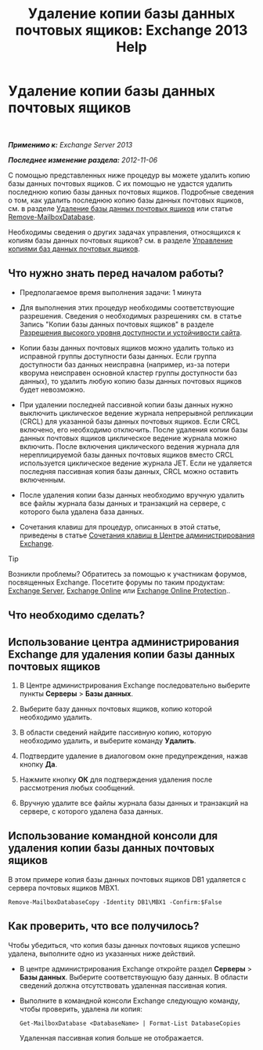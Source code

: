 ﻿---
title: 'Удаление копии базы данных почтовых ящиков: Exchange 2013 Help'
TOCTitle: Удаление копии базы данных почтовых ящиков
ms:assetid: 99fecdde-b158-4dfc-9ca7-ff7c0ada7819
ms:mtpsurl: https://technet.microsoft.com/ru-ru/library/Dd298164(v=EXCHG.150)
ms:contentKeyID: 50488697
ms.date: 05/22/2018
mtps_version: v=EXCHG.150
ms.translationtype: MT
---

# Удаление копии базы данных почтовых ящиков

 

_**Применимо к:** Exchange Server 2013_

_**Последнее изменение раздела:** 2012-11-06_

С помощью представленных ниже процедур вы можете удалить копию базы данных почтовых ящиков. С их помощью не удастся удалить последнюю копию базы данных почтовых ящиков. Подробные сведения о том, как удалить последнюю копию базы данных почтовых ящиков, см. в разделе [Удаление базы данных почтовых ящиков](manage-mailbox-databases-in-exchange-2013-exchange-2013-help.md) или статье [Remove-MailboxDatabase](https://technet.microsoft.com/ru-ru/library/aa997931\(v=exchg.150\)).

Необходимы сведения о других задачах управления, относящихся к копиям базы данных почтовых ящиков? см. в разделе [Управление копиями баз данных почтовых ящиков](managing-mailbox-database-copies-exchange-2013-help.md).

## Что нужно знать перед началом работы?

  - Предполагаемое время выполнения задачи: 1 минута

  - Для выполнения этих процедур необходимы соответствующие разрешения. Сведения о необходимых разрешениях см. в статье Запись "Копии базы данных почтовых ящиков" в разделе [Разрешения высокого уровня доступности и устойчивости сайта](high-availability-and-site-resilience-permissions-exchange-2013-help.md).

  - Копии базы данных почтовых ящиков можно удалить только из исправной группы доступности базы данных. Если группа доступности баз данных неисправна (например, из-за потери кворума неисправен основной кластер группы доступности баз данных), то удалить любую копию базы данных почтовых ящиков будет невозможно.

  - При удалении последней пассивной копии базы данных нужно выключить циклическое ведение журнала непрерывной репликации (CRCL) для указанной базы данных почтовых ящиков. Если CRCL включено, его необходимо отключить. После удаления копии базы данных почтовых ящиков циклическое ведение журнала можно включить. После включения циклического ведения журнала для нереплицируемой базы данных почтовых ящиков вместо CRCL используется циклическое ведение журнала JET. Если не удаляется последняя пассивная копия базы данных, CRCL можно оставить включенным.

  - После удаления копии базы данных необходимо вручную удалить все файлы журнала базы данных и транзакций на сервере, с которого была удалена база данных.

  - Сочетания клавиш для процедур, описанных в этой статье, приведены в статье [Сочетания клавиш в Центре администрирования Exchange](keyboard-shortcuts-in-the-exchange-admin-center-exchange-online-protection-help.md).

> [!TIP]  
> Возникли проблемы? Обратитесь за помощью к участникам форумов, посвященных Exchange. Посетите форумы по таким продуктам: <a href="https://go.microsoft.com/fwlink/p/?linkid=60612">Exchange Server</a>, <a href="https://go.microsoft.com/fwlink/p/?linkid=267542">Exchange Online</a> или <a href="https://go.microsoft.com/fwlink/p/?linkid=285351">Exchange Online Protection</a>..


## Что необходимо сделать?

## Использование центра администрирования Exchange для удаления копии базы данных почтовых ящиков

1.  В Центре администрирования Exchange последовательно выберите пункты **Серверы** \> **Базы данных**.

2.  Выберите базу данных почтовых ящиков, копию которой необходимо удалить.

3.  В области сведений найдите пассивную копию, которую необходимо удалить, и выберите команду **Удалить**.

4.  Подтвердите удаление в диалоговом окне предупреждения, нажав кнопку **Да**.

5.  Нажмите кнопку **ОК** для подтверждения удаления после рассмотрения любых сообщений.

6.  Вручную удалите все файлы журнала базы данных и транзакций на сервере, с которого удалена база данных.

## Использование командной консоли для удаления копии базы данных почтовых ящиков

В этом примере копия базы данных почтовых ящиков DB1 удаляется с сервера почтовых ящиков MBX1.

    Remove-MailboxDatabaseCopy -Identity DB1\MBX1 -Confirm:$False

## Как проверить, что все получилось?

Чтобы убедиться, что копия базы данных почтовых ящиков успешно удалена, выполните одно из указанных ниже действий.

  - В центре администрирования Exchange откройте раздел **Серверы** \> **Базы данных**. Выберите соответствующую базу данных. В области сведений должна отсутствовать удаленная пассивная копия.

  - Выполните в командной консоли Exchange следующую команду, чтобы проверить, удалена ли копия:
    
        Get-MailboxDatabase <DatabaseName> | Format-List DatabaseCopies
    
    Удаленная пассивная копия больше не отображается.

